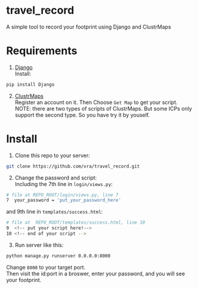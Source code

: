 # travel_record
A simple tool to record your footprint using Django and ClustrMaps

# Requirements
 1. [Django](https://www.djangoproject.com/)  
 Install:  
 ```bash
 pip install Django
 ```

 2. [ClustrMaps](https://clustrmaps.com/)  
 Register an account on it. Then Choose `Get Map` to get your script.  
 NOTE: there are two types of scripts of ClustrMaps. But some ICPs only support the second type. So you have try it by youself.

# Install
 1. Clone this repo to your server:
 ```bash
 git clone https://github.com/vra/travel_record.git
 ```

 2. Change the password and script:  
 Including the 7th line in `login/views.py`:
 ```bash
 # file at REPO_ROOT/login/views.py, line 7
 7  your_password = 'put_your_password_here' 
 ```
 and 9th line in `templates/success.html`:
 ```bash
 # file at  REPO_ROOT/templates/success.html, line 10
 9  <!-- put your script here!-->
 10 <!-- end of your script --> 
 ```

 3. Run server like this:
 ```bash
 python manage.py runserver 0.0.0.0:8000
 ```
 Change `8000` to your target port.  
 Then visit the id:port in a broswer, enter your password, and you will see your footprint.
